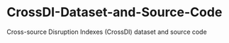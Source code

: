 # CrossDI-Dataset-and-Source-Code
Cross-source Disruption Indexes (CrossDI) dataset and source code
